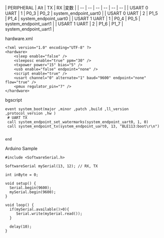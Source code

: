 
| PERIPHERAL | Alt | TX | RX  |変数 |
| -- | -- | -- | -- | -- | -- |
|  USART 0 UART | 1 | P0_3 | P0_2 | system_endpoint_uart0 |
|  USART 0 UART | 2 | P1_5 | P1_4 | system_endpoint_uart0 |
|  USART 1 UART | 1 | P0_4 | P0_5 | system_endpoint_uart1 |
|  USART 1 UART | 2 | P1_6 | P1_7 | system_endpoint_uart1 |

hardware.xml

```
<?xml version="1.0" encoding="UTF-8" ?>
<hardware> 
    <sleep enable="false" />
    <sleeposc enable="true" ppm="30" /> 
    <txpower power="15" bias="5" /> 
    <usb enable="false" endpoint="none" /> 
    <script enable="true" />
    <usart channel="0" alternate="1" baud="9600" endpoint="none" flow="true" /> 
    <pmux regulator_pin="7" /> 
</hardware>
```

bgscript
```
event system_boot(major ,minor ,patch ,build ,ll_version ,protocol_version ,hw )
 # UART TX
 call system_endpoint_set_watermarks(system_endpoint_uart0, 1, 0)
 call system_endpoint_tx(system_endpoint_uart0, 13, "BLE113:boot\r\n")


end
```

Arduino Sample
```
#include <SoftwareSerial.h>

SoftwareSerial mySerial(13, 12); // RX, TX

int inByte = 0;  

void setup() {
  Serial.begin(9600);
  mySerial.begin(9600);
}

void loop() {
  if(mySerial.available()>0){
     Serial.write(mySerial.read()); 
  }
  
  delay(10);
}
```

